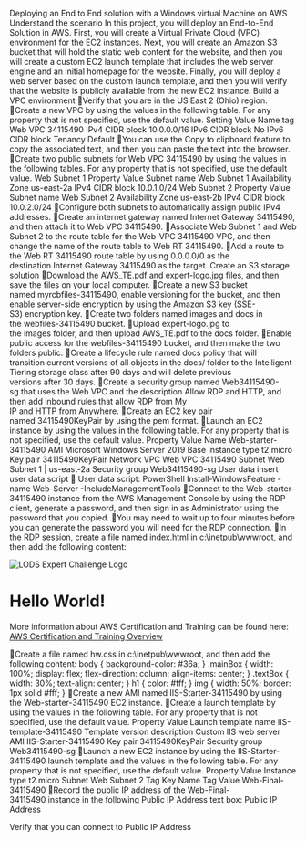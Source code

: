 Deploying an End to End solution with a Windows virtual Machine on AWS
Understand the scenario
In this project, you will deploy an End-to-End Solution in AWS. First, you will create a Virtual Private Cloud (VPC) environment for the EC2 instances. Next, you will create an Amazon S3 bucket that will hold the static web content for the website, and then you will create a custom EC2 launch template that includes the web server engine and an initial homepage for the website. Finally, you will deploy a web server based on the custom launch template, and then you will verify that the website is publicly available from the new EC2 instance.
Build a VPC environment
Verify that you are in the US East 2 (Ohio) region.
Create a new VPC by using the values in the following table. For any property that is not specified, use the default value.
Setting	Value
Name tag	Web VPC 34115490
IPv4 CIDR block	10.0.0.0/16
IPv6 CIDR block	No IPv6 CIDR block
Tenancy	Default
You can use the Copy to clipboard feature to copy the associated text, and then you can paste the text into the browser.
Create two public subnets for Web VPC 34115490 by using the values in the following tables. For any property that is not specified, use the default value.
Web Subnet 1
Property	Value
Subnet name	Web Subnet 1
Availability Zone	us-east-2a
IPv4 CIDR block	10.0.1.0/24
Web Subnet 2
Property	Value
Subnet name	Web Subnet 2
Availability Zone	us-east-2b
IPv4 CIDR block	10.0.2.0/24
Configure both subnets to automatically assign public IPv4 addresses.
Create an internet gateway named Internet Gateway 34115490, and then attach it to Web VPC 34115490.
Associate Web Subnet 1 and Web Subnet 2 to the route table for the Web-VPC 34115490 VPC, and then change the name of the route table to Web RT 34115490.
Add a route to the Web RT 34115490 route table by using 0.0.0.0/0 as the destination Internet Gateway 34115490 as the target.
Create an S3 storage solution
Download the AWS_TE.pdf and expert-logo.jpg files, and then save the files on your local computer.
Create a new S3 bucket named myrcbfiles-34115490, enable versioning for the bucket, and then enable server-side encryption by using the Amazon S3 key (SSE-S3) encryption key.
Create two folders named images and docs in the webfiles-34115490 bucket.
Upload expert-logo.jpg to the images folder, and then upload AWS_TE.pdf to the docs folder.
Enable public access for the webfiles-34115490 bucket, and then make the two folders public.
Create a lifecycle rule named docs policy that will transition current versions of all objects in the docs/ folder to the Intelligent-Tiering storage class after 90 days and will delete previous versions after 30 days.
Create a security group named Web34115490-sg that uses the Web VPC and the description Allow RDP and HTTP, and then add inbound rules that allow RDP from My IP and HTTP from Anywhere.
Create an EC2 key pair named 34115490KeyPair by using the pem format.
Launch an EC2 instance by using the values in the following table. For any property that is not specified, use the default value.
Property	Value
Name	Web-starter-34115490
AMI	Microsoft Windows Server 2019 Base
Instance type	t2.micro
Key pair	34115490KeyPair
Network VPC	Web VPC 34115490
Subnet	Web Subnet 1 | us-east-2a
Security group	Web34115490-sg
User data	insert user data script
 User data script:
PowerShell  Install-WindowsFeature -name Web-Server -IncludeManagementTools 
Connect to the Web-starter-34115490 instance from the AWS Management Console by using the RDP client, generate a password, and then sign in as Administrator using the password that you copied.
You may need to wait up to four minutes before you can generate the password you will need for the RDP connection.
In the RDP session, create a file named index.html in c:\inetpub\wwwroot, and then add the following content:
<html lang="en">
<head>
<meta charset="utf-8" />
<title>Hello World!</title>
<link rel="stylesheet" href="hw.css">
</head>
<body>
<div class="mainBox">
<img src="https://webfiles-34115490.s3.us-east-2.amazonaws.com/images/expert-logo.jpg" alt="LODS Expert Challenge Logo">
<div class="textBox">
<h1>Hello World!</h1>
More information about AWS Certification and Training can be found here:
<a href="https://webfiles-34115490.s3.us-east-2.amazonaws.com/docs/AWS_TE.pdf">AWS Certification and Training Overview</a>
</div>
</div>
</body>
</html>


Create a file named hw.css in c:\inetpub\wwwroot, and then add the following content:
body {
background-color: #36a;
}
.mainBox {
width: 100%;
display: flex;
flex-direction: column;
align-items: center;
}
.textBox {
width: 30%;
text-align: center;
}
h1 {
color: #fff;
}
img {
width: 50%;
border: 1px solid #fff;
}
Create a new AMI named IIS-Starter-34115490 by using the Web-starter-34115490 EC2 instance.
Create a launch template by using the values in the following table. For any property that is not specified, use the default value.
Property	Value
Launch template name	IIS-template-34115490
Template version description	Custom IIS web server
AMI	IIS-Starter-34115490
Key pair	34115490KeyPair
Security group	Web34115490-sg
Launch a new EC2 instance by using the IIS-Starter-34115490 launch template and the values in the following table. For any property that is not specified, use the default value.
Property	Value
Instance type	t2.micro
Subnet	Web Subnet 2
Tag Key	Name
Tag Value	Web-Final-34115490
Record the public IP address of the Web-Final-34115490 instance in the following Public IP Address text box:
Public IP Address

Verify that you can connect to Public IP Address

